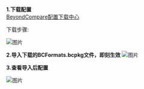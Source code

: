 **1.下载配置**  <br/>
[BeyondCompare配置下载中心](https://www.scootersoftware.com/download.php?zz=moreformats) 

下载步骤:   

![图片](https://torgor.github.io/styles/images/beyondCompare/BCompare01.png)

**2.导入下载的BCFormats.bcpkg文件，即刻生效**
![图片](https://torgor.github.io/styles/images/beyondCompare/BCompare02.png)

**3.查看导入后配置**

![图片](https://torgor.github.io/styles/images/beyondCompare/BCompare03.png)